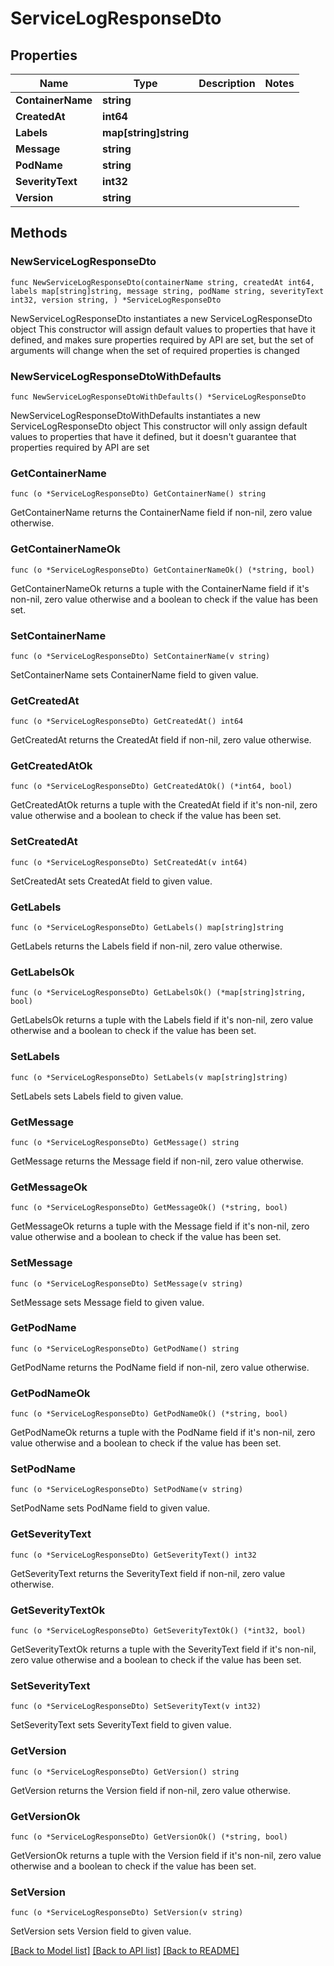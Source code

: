 # ServiceLogResponseDto

## Properties

Name | Type | Description | Notes
------------ | ------------- | ------------- | -------------
**ContainerName** | **string** |  | 
**CreatedAt** | **int64** |  | 
**Labels** | **map[string]string** |  | 
**Message** | **string** |  | 
**PodName** | **string** |  | 
**SeverityText** | **int32** |  | 
**Version** | **string** |  | 

## Methods

### NewServiceLogResponseDto

`func NewServiceLogResponseDto(containerName string, createdAt int64, labels map[string]string, message string, podName string, severityText int32, version string, ) *ServiceLogResponseDto`

NewServiceLogResponseDto instantiates a new ServiceLogResponseDto object
This constructor will assign default values to properties that have it defined,
and makes sure properties required by API are set, but the set of arguments
will change when the set of required properties is changed

### NewServiceLogResponseDtoWithDefaults

`func NewServiceLogResponseDtoWithDefaults() *ServiceLogResponseDto`

NewServiceLogResponseDtoWithDefaults instantiates a new ServiceLogResponseDto object
This constructor will only assign default values to properties that have it defined,
but it doesn't guarantee that properties required by API are set

### GetContainerName

`func (o *ServiceLogResponseDto) GetContainerName() string`

GetContainerName returns the ContainerName field if non-nil, zero value otherwise.

### GetContainerNameOk

`func (o *ServiceLogResponseDto) GetContainerNameOk() (*string, bool)`

GetContainerNameOk returns a tuple with the ContainerName field if it's non-nil, zero value otherwise
and a boolean to check if the value has been set.

### SetContainerName

`func (o *ServiceLogResponseDto) SetContainerName(v string)`

SetContainerName sets ContainerName field to given value.


### GetCreatedAt

`func (o *ServiceLogResponseDto) GetCreatedAt() int64`

GetCreatedAt returns the CreatedAt field if non-nil, zero value otherwise.

### GetCreatedAtOk

`func (o *ServiceLogResponseDto) GetCreatedAtOk() (*int64, bool)`

GetCreatedAtOk returns a tuple with the CreatedAt field if it's non-nil, zero value otherwise
and a boolean to check if the value has been set.

### SetCreatedAt

`func (o *ServiceLogResponseDto) SetCreatedAt(v int64)`

SetCreatedAt sets CreatedAt field to given value.


### GetLabels

`func (o *ServiceLogResponseDto) GetLabels() map[string]string`

GetLabels returns the Labels field if non-nil, zero value otherwise.

### GetLabelsOk

`func (o *ServiceLogResponseDto) GetLabelsOk() (*map[string]string, bool)`

GetLabelsOk returns a tuple with the Labels field if it's non-nil, zero value otherwise
and a boolean to check if the value has been set.

### SetLabels

`func (o *ServiceLogResponseDto) SetLabels(v map[string]string)`

SetLabels sets Labels field to given value.


### GetMessage

`func (o *ServiceLogResponseDto) GetMessage() string`

GetMessage returns the Message field if non-nil, zero value otherwise.

### GetMessageOk

`func (o *ServiceLogResponseDto) GetMessageOk() (*string, bool)`

GetMessageOk returns a tuple with the Message field if it's non-nil, zero value otherwise
and a boolean to check if the value has been set.

### SetMessage

`func (o *ServiceLogResponseDto) SetMessage(v string)`

SetMessage sets Message field to given value.


### GetPodName

`func (o *ServiceLogResponseDto) GetPodName() string`

GetPodName returns the PodName field if non-nil, zero value otherwise.

### GetPodNameOk

`func (o *ServiceLogResponseDto) GetPodNameOk() (*string, bool)`

GetPodNameOk returns a tuple with the PodName field if it's non-nil, zero value otherwise
and a boolean to check if the value has been set.

### SetPodName

`func (o *ServiceLogResponseDto) SetPodName(v string)`

SetPodName sets PodName field to given value.


### GetSeverityText

`func (o *ServiceLogResponseDto) GetSeverityText() int32`

GetSeverityText returns the SeverityText field if non-nil, zero value otherwise.

### GetSeverityTextOk

`func (o *ServiceLogResponseDto) GetSeverityTextOk() (*int32, bool)`

GetSeverityTextOk returns a tuple with the SeverityText field if it's non-nil, zero value otherwise
and a boolean to check if the value has been set.

### SetSeverityText

`func (o *ServiceLogResponseDto) SetSeverityText(v int32)`

SetSeverityText sets SeverityText field to given value.


### GetVersion

`func (o *ServiceLogResponseDto) GetVersion() string`

GetVersion returns the Version field if non-nil, zero value otherwise.

### GetVersionOk

`func (o *ServiceLogResponseDto) GetVersionOk() (*string, bool)`

GetVersionOk returns a tuple with the Version field if it's non-nil, zero value otherwise
and a boolean to check if the value has been set.

### SetVersion

`func (o *ServiceLogResponseDto) SetVersion(v string)`

SetVersion sets Version field to given value.



[[Back to Model list]](../README.md#documentation-for-models) [[Back to API list]](../README.md#documentation-for-api-endpoints) [[Back to README]](../README.md)


